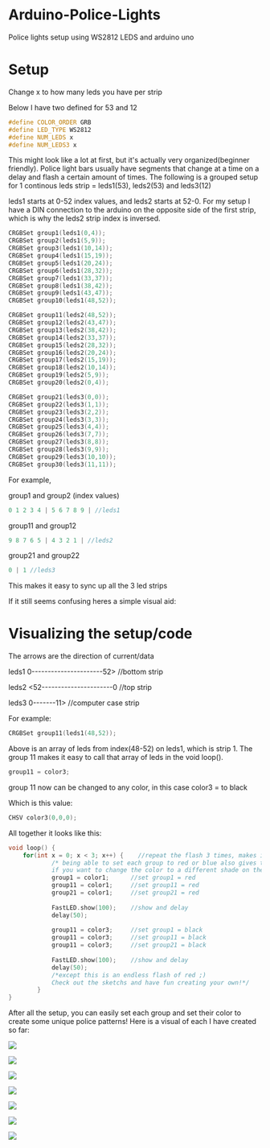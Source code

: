 # Arduino-Police-Lights
Police lights setup using WS2812 LEDS and arduino uno 

# Setup

Change x to how many leds you have per strip

Below I have two defined for 53 and 12
```c++
#define COLOR_ORDER GRB
#define LED_TYPE WS2812
#define NUM_LEDS x
#define NUM_LEDS3 x
```
This might look like a lot at first, but it's actually very organized(beginner friendly). Police light bars usually have segments that change at a time on a delay and flash a certain amount of times. The following is a grouped setup for 1 continous leds strip = leds1(53), leds2(53) and leds3(12)

leds1 starts at 0-52 index values, and leds2 starts at 52-0. For my setup I have a DIN connection to the arduino on the opposite side of the first strip, which is why the leds2 strip index is inversed.

```c++
CRGBSet group1(leds1(0,4));
CRGBSet group2(leds1(5,9));
CRGBSet group3(leds1(10,14));
CRGBSet group4(leds1(15,19));
CRGBSet group5(leds1(20,24));
CRGBSet group6(leds1(28,32));
CRGBSet group7(leds1(33,37));
CRGBSet group8(leds1(38,42));
CRGBSet group9(leds1(43,47));
CRGBSet group10(leds1(48,52));

CRGBSet group11(leds2(48,52));
CRGBSet group12(leds2(43,47));
CRGBSet group13(leds2(38,42));
CRGBSet group14(leds2(33,37));
CRGBSet group15(leds2(28,32));
CRGBSet group16(leds2(20,24));
CRGBSet group17(leds2(15,19));
CRGBSet group18(leds2(10,14));
CRGBSet group19(leds2(5,9));
CRGBSet group20(leds2(0,4));

CRGBSet group21(leds3(0,0));
CRGBSet group22(leds3(1,1));
CRGBSet group23(leds3(2,2));
CRGBSet group24(leds3(3,3));
CRGBSet group25(leds3(4,4));
CRGBSet group26(leds3(7,7));
CRGBSet group27(leds3(8,8));
CRGBSet group28(leds3(9,9));
CRGBSet group29(leds3(10,10));
CRGBSet group30(leds3(11,11));
```

For example,

group1 and group2 (index values)
```c++
0 1 2 3 4 | 5 6 7 8 9 | //leds1
```
group11 and group12
```c++
9 8 7 6 5 | 4 3 2 1 | //leds2
```
group21 and group22
```c++
0 | 1 //leds3
```

This makes it easy to sync up all the 3 led strips

If it still seems confusing heres a simple visual aid:
# Visualizing the setup/code
The arrows are the direction of current/data


leds1 0----------------------52>  //bottom strip



leds2 <52----------------------0  //top strip



leds3 0-------11>                 //computer case strip



For example:

```c++
CRGBSet group11(leds1(48,52));
```

Above is an array of leds from index(48-52) on leds1, which is strip 1. The group 11 makes it easy to call that array of leds in the void loop().

```c++
group11 = color3;
```

group 11 now can be changed to any color, in this case color3 = to black


Which is this value: 
```c++
CHSV color3(0,0,0);	
```
All together it looks like this: 
```c++
void loop() {
	for(int x = 0; x < 3; x++) {	//repeat the flash 3 times, makes it look real, change to preference
    		/* being able to set each group to red or blue also gives the simple opportunity 
    		if you want to change the color to a different shade on the fly*/
    		group1 = color1;      //set group1 = red
    		group11 = color1;     //set group11 = red
    		group21 = color1;     //set group21 = red
    
    		FastLED.show(100);    //show and delay
    		delay(50);
    
    		group11 = color3;     //set group1 = black
    		group11 = color3;     //set group11 = black
    		group11 = color3;     //set group21 = black
    
    		FastLED.show(100);    //show and delay
    		delay(50);
    		/*except this is an endless flash of red ;)
    		Check out the sketchs and have fun creating your own!*/
    	}
}
```

After all the setup, you can easily set each group and set their color to create some unique police patterns! Here is a visual of each I have created so far: 


![](https://media.giphy.com/media/nyguypI9Av612/giphy.gif)

![](https://media.giphy.com/media/YJk4QGRT5AYXS/giphy.gif)

![](https://media.giphy.com/media/12Hz5eSxVqaM7u/giphy.gif)

![](https://media.giphy.com/media/wwuef0iExHFO8/giphy.gif)

![](https://media.giphy.com/media/Xzjr10xTYdrws/giphy.gif)

![](https://media.giphy.com/media/olWZtQJcAoNgs/giphy.gif)

![](https://media.giphy.com/media/rLmfcwQ7zlEA0/giphy.gif)

